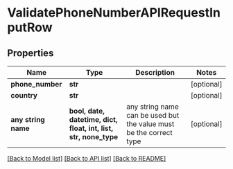 # ValidatePhoneNumberAPIRequestInputRow


## Properties
Name | Type | Description | Notes
------------ | ------------- | ------------- | -------------
**phone_number** | **str** |  | [optional] 
**country** | **str** |  | [optional] 
**any string name** | **bool, date, datetime, dict, float, int, list, str, none_type** | any string name can be used but the value must be the correct type | [optional]

[[Back to Model list]](../README.md#documentation-for-models) [[Back to API list]](../README.md#documentation-for-api-endpoints) [[Back to README]](../README.md)


